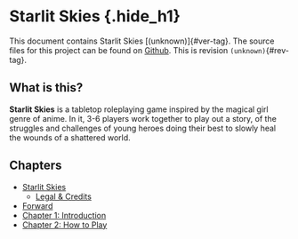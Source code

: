 # Starlit Skies {.hide_h1}
  
This document contains Starlit Skies [(unknown)]{#ver-tag}. The source files for this project can be found on [Github]. This is revision `(unknown)`{#rev-tag}.

[Github]: https://github.com/AuroraAmissa/StarlitSkies

## What is this?

**Starlit Skies** is a tabletop roleplaying game inspired by the magical girl genre of anime. In it, 3-6 players work together to play out a story, of the struggles and challenges of young heroes doing their best to slowly heal the wounds of a shattered world.

## Chapters

* [Starlit Skies]()
  * [Legal & Credits]()
* [Forward]()
* [Chapter 1: Introduction]()
* [Chapter 2: How to Play]()